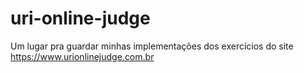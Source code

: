 # uri-online-judge
Um lugar pra guardar minhas implementações dos exercícios do site https://www.urionlinejudge.com.br
